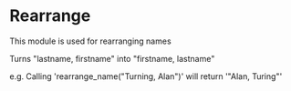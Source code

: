 Rearrange
=================
This module is used for rearranging names

Turns "lastname, firstname" into "firstname, lastname"

e.g. Calling 'rearrange_name("Turning, Alan")' will return '"Alan, Turing"'
